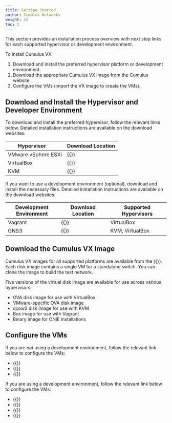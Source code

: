 ```yaml
---
title: Getting Started
author: Cumulus Networks
weight: 15
toc: 2
---
```

This section provides an installation process overview with next step links for each supported hypervisor or development environment.

To install Cumulus VX:

1. Download and install the preferred hypervisor platform or development environment.
2. Download the appropriate Cumulus VX image from the Cumulus website.
3. Configure the VMs (import the VX image to create the VMs).

## Download and Install the Hypervisor and Developer Environment

To download and install the preferred hypervisor, follow the relevant links below. Detailed installation instructions are available on the download websites:

| <div style="width:150px">Hypervisor | Download Location |
| ------------------- | --------------------------------------------------------------- |
| VMware vSphere ESXi | {{<exlink url="http://www.vmware.com/products/vsphere.html" >}} |
| VirtualBox          | {{<exlink url="https://www.virtualbox.org/wiki/Downloads" >}}   |
| KVM                 | {{<exlink url="http://www.qemu-project.org/download/" >}}       |

If you want to use a development environment (optional), download and install the necessary files. Detailed installation instructions are available on the download websites:

| <div style="width:150px">Development Environment | Download Location | Supported Hypervisors |
| ---------| ---------------------------------------------------------------| --------------- |
| Vagrant  | {{<exlink url="https://www.vagrantup.com/downloads.html" >}}   | VirtualBox      |
| GNS3     | {{<exlink url="https://community.gns3.com/software" >}}        | KVM, VirtualBox |

## Download the Cumulus VX Image

Cumulus VX images for all supported platforms are available from the {{<exlink url="https://cumulusnetworks.com/products/cumulus-vx/download/" text="Cumulus Networks website">}}. Each disk image contains a single VM for a standalone switch. You can clone the image to build the test network.

Five versions of the virtual disk image are available for use across various hypervisors:

- OVA disk image for use with VirtualBox
- VMware-specific OVA disk image
- qcow2 disk image for use with KVM
- Box image for use with Vagrant
- Binary image for ONIE installations

## Configure the VMs

If you are *not* using a development environment, follow the relevant link below to configure the VMs:

- {{<link url="VMware-vSphere-ESXi" text="VMware vSphere ESXi">}}
- {{<link url="VirtualBox/" text="VirtualBox">}}
- {{<link url="Libvirt-and-KVM-QEMU/" text="Libvirt and KVM - QEMU">}}

If you are using a development environment, follow the relevant link below to configure the VMs:

- {{<link url="Vagrant-and-VirtualBox" text="Vagrant and VirtualBox">}}
- {{<link url="Vagrant-and-Libvirt-with-KVM-or-QEMU" text="Vagrant and Libvirt with KVM or QEMU">}}
- {{<link url="GNS3-and-VirtualBox" text="GNS3 and VirtualBox">}}
- {{<link url="GNS3-and-QEMU-KVM" text="GNS3 and QEMU-KVM">}}
